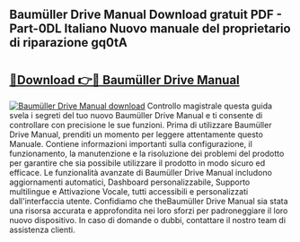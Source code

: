 ## Baumüller Drive Manual Download gratuit PDF - Part-0DL Italiano Nuovo manuale del proprietario di riparazione gq0tA

# <h2><a href="http://dfeetn.blite.top/?on=Baum%c3%bcller+Drive+Manual">🔗Download 👉🔴 Baumüller Drive Manual</a></h2>

[![Baumüller Drive Manual download](https://i.imgur.com/lujVjoI.png)](http://dfeetn.blite.top/?on=Baum%c3%bcller+Drive+Manual)
Controllo magistrale questa guida svela i segreti del tuo nuovo Baumüller Drive Manual e ti consente di controllare con precisione le sue funzioni. Prima di utilizzare Baumüller Drive Manual, prenditi un momento per leggere attentamente questo Manuale. Contiene informazioni importanti sulla configurazione, il funzionamento, la manutenzione e la risoluzione dei problemi del prodotto per garantire che sia possibile utilizzare il prodotto in modo sicuro ed efficace. Le funzionalità avanzate di Baumüller Drive Manual includono aggiornamenti automatici, Dashboard personalizzabile, Supporto multilingue e Attivazione Vocale, tutti accessibili e personalizzati dall'interfaccia utente. Confidiamo che theBaumüller Drive Manual sia stata una risorsa accurata e approfondita nei loro sforzi per padroneggiare il loro nuovo dispositivo. In caso di domande o dubbi, contattare il nostro team di assistenza clienti.
